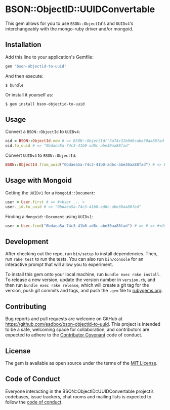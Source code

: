 # BSON::ObjectID::UUIDConvertable

This gem allows for you to use `BSON::ObjectId`'s and `UUIDv4`'s interchangeably with the mongo-ruby driver and/or mongoid.

## Installation

Add this line to your application's Gemfile:

```ruby
gem 'bson-objectid-to-uuid'
```

And then execute:

    $ bundle

Or install it yourself as:

    $ gem install bson-objectid-to-uuid

## Usage

Convert a `BSON::ObjectId` to `UUIDv4`:

```ruby
oid = BSON::ObjectId.new # => BSON::ObjectId('5a74c31b0d6cabe30aa88fad')
oid.to_uuid # => "0bdaea5a-74c3-41b0-ad6c-abe30aa88fad"
```

Convert `UUIDv4` to `BSON::ObjectId`:

```ruby
BSON::ObjectId.from_uuid("0bdaea5a-74c3-41b0-ad6c-abe30aa88fad") # => BSON::ObjectId('5a74c31b0d6cabe30aa88fad')
```

## Usage with Mongoid

Getting the `UUIDv1` for a `Mongoid::Document`:

```ruby
user = User.first # => #<User ... >
user._id.to_uuid # => "0bdaea5a-74c3-41b0-ad6c-abe30aa88fad"
```

Finding a `Mongoid::Document` using `UUIDv1`:

```ruby
user = User.find("0bdaea5a-74c3-41b0-ad6c-abe30aa88fad") # => # => #<User ... >
```

## Development

After checking out the repo, run `bin/setup` to install dependencies. Then, run `rake test` to run the tests. You can also run `bin/console` for an interactive prompt that will allow you to experiment.

To install this gem onto your local machine, run `bundle exec rake install`. To release a new version, update the version number in `version.rb`, and then run `bundle exec rake release`, which will create a git tag for the version, push git commits and tags, and push the `.gem` file to [rubygems.org](https://rubygems.org).

## Contributing

Bug reports and pull requests are welcome on GitHub at https://github.com/eadbox/bson-objectid-to-uuid. This project is intended to be a safe, welcoming space for collaboration, and contributors are expected to adhere to the [Contributor Covenant](http://contributor-covenant.org) code of conduct.

## License

The gem is available as open source under the terms of the [MIT License](https://opensource.org/licenses/MIT).

## Code of Conduct

Everyone interacting in the BSON::ObjectID::UUIDConvertable project’s codebases, issue trackers, chat rooms and mailing lists is expected to follow the [code of conduct](https://github.com/eadbox/bson-objectid-to-uuid/blob/master/CODE_OF_CONDUCT.md).

